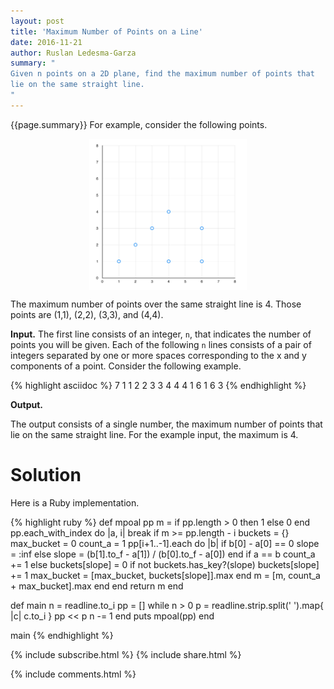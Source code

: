 ```yaml
---
layout: post
title: 'Maximum Number of Points on a Line'
date: 2016-11-21
author: Ruslan Ledesma-Garza
summary: "
Given n points on a 2D plane, find the maximum number of points that
lie on the same straight line.
"
---
```


{{page.summary}}
For example, consider the following points.

<img src="/assets/2016-11-21.example.png" style="width: 50%; display: block; margin-left: auto; margin-right: auto;" />

The maximum number of points over the same straight line is 4.
Those points are (1,1), (2,2), (3,3), and (4,4).

**Input.**
The first line consists of an integer, `n`, that indicates the number of points
you will be given.
Each of the following `n` lines consists of a pair of integers separated by one or more spaces
corresponding to the x and y components of a point.
Consider the following example.

{% highlight asciidoc %}
7
1 1
2 2
3 3
4 4
4 1
6 1
6 3
{% endhighlight %}

**Output.**

The output consists of a single number, the maximum number of points
that lie on the same straight line.
For the example input, the maximum is 4.

# Solution

Here is a Ruby implementation.

{% highlight ruby %}
def mpoal pp
  m = if pp.length > 0 then 1 else 0 end
  pp.each_with_index do |a, i|
    break if m >= pp.length - i
    buckets = {}
    max_bucket = 0
    count_a = 1
    pp[i+1..-1].each do |b|
      if b[0] - a[0] == 0
        slope = :inf
      else
        slope = (b[1].to_f - a[1]) / (b[0].to_f - a[0])
      end
      if a == b
        count_a += 1
      else
        buckets[slope] = 0 if not buckets.has_key?(slope)
        buckets[slope] += 1
        max_bucket = [max_bucket, buckets[slope]].max
      end
      m = [m, count_a + max_bucket].max
    end
  end
  return m
end

def main
  n = readline.to_i
  pp = []
  while n > 0
    p = readline.strip.split(' ').map{ |c| c.to_i }
    pp << p
    n -= 1
  end
  puts mpoal(pp)
end

main
{% endhighlight %}


{% include subscribe.html %}
{% include share.html %}

{% include comments.html %}
